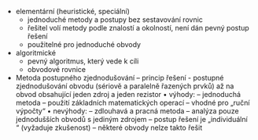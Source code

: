 - elementární (heuristické, speciální) 
	- jednoduché metody a postupy bez sestavování rovnic
	- řešitel volí metody podle znalostí a okolností, není dán pevný postup řešení
	- použitelné pro jednoduché obvody 
- algoritmické 
	- pevný algoritmus, který vede k cíli 
	- obvodové rovnice
- Metoda postupného zjednodušování – princip řešení - postupné zjednodušování obvodu (sériově a paralelně řazených prvků) až na obvod obsahující jeden zdroj a jeden rezistor • výhody: – jednoduchá metoda – použití základních matematických operací – vhodné pro „ruční výpočty“ • nevýhody: – zdlouhavá a pracná metoda – analýza pouze jednodušších obvodů s jediným zdrojem – postup řešení je „individuální “ (vyžaduje zkušenost) – některé obvody nelze takto řešit